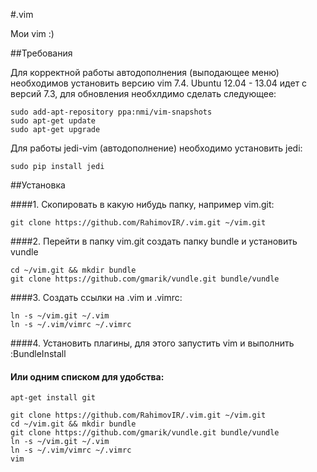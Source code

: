 #.vim

Мои vim :)

##Требования

Для корректной работы автодополнения (выподающее меню) 
необходимов установить версию vim 7.4.
Ubuntu 12.04 - 13.04 идет с версий 7.3, для обновления 
необхлдимо сделать следующее:

    sudo add-apt-repository ppa:nmi/vim-snapshots
    sudo apt-get update
    sudo apt-get upgrade

Для работы jedi-vim (автодополнение) необходимо установить
jedi:

    sudo pip install jedi

##Установка

####1. Скопировать в какую нибудь папку, например vim.git:

    git clone https://github.com/RahimovIR/.vim.git ~/vim.git

####2. Перейти в папку vim.git создать папку bundle и установить vundle

    cd ~/vim.git && mkdir bundle
    git clone https://github.com/gmarik/vundle.git bundle/vundle

####3. Создать ссылки на .vim и .vimrc:

    ln -s ~/vim.git ~/.vim
    ln -s ~/.vim/vimrc ~/.vimrc

####4. Установить плагины, для этого запустить vim и выполнить :BundleInstall

#### Или одним списком для удобства:

    apt-get install git
    
    git clone https://github.com/RahimovIR/.vim.git ~/vim.git
    cd ~/vim.git && mkdir bundle
    git clone https://github.com/gmarik/vundle.git bundle/vundle
    ln -s ~/vim.git ~/.vim
    ln -s ~/.vim/vimrc ~/.vimrc
    vim
